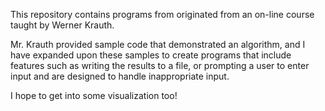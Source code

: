 This repository contains programs from originated from an on-line course
taught by Werner Krauth.

Mr. Krauth provided sample code that demonstrated an algorithm, and I have expanded upon
these samples to create programs that include features such as
writing the results to a file, or prompting a user
to enter input and are designed to handle inappropriate input.

I hope to get into some visualization too!
